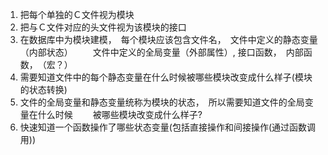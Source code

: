 1. 把每个单独的Ｃ文件视为模块
2. 把与Ｃ文件对应的头文件视为该模块的接口
3. 在数据库中为模块建模，　每个模块应该包含文件名，　文件中定义的静态变量（内部状态）
　　文件中定义的全局变量（外部属性）, 接口函数，　内部函数，　（宏？）
4. 需要知道文件中的每个静态变量在什么时候被哪些模块改变成什么样子(模块的状态转换)
5. 文件的全局变量和静态变量统称为模块的状态，　所以需要知道文件的全局变量在什么时候
　　被哪些模块改变成什么样子?
6. 快速知道一个函数操作了哪些状态变量(包括直接操作和间接操作(通过函数调用))
